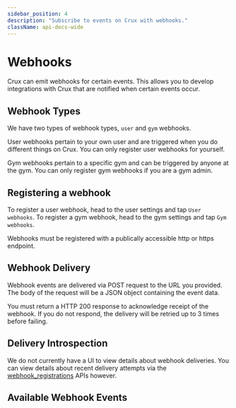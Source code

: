 ```yaml
---
sidebar_position: 4
description: "Subscribe to events on Crux with webhooks."
className: api-docs-wide
---
```


# Webhooks

Crux can emit webhooks for certain events. This allows you to develop integrations with Crux that are notified when certain events occur.

## Webhook Types

We have two types of webhook types, `user` and `gym` webhooks.

User webhooks pertain to your own user and are triggered when you do different things on Crux. You can only register user webhooks for yourself.

Gym webhooks pertain to a specific gym and can be triggered by anyone at the gym. You can only register gym webhooks if you are a gym admin.

## Registering a webhook

To register a user webhook, head to the user settings and tap `User webhooks`. To register a gym webhook, head to the gym settings and tap `Gym webhooks`.

Webhooks must be registered with a publically accessible http or https endpoint.

## Webhook Delivery

Webhook events are delivered via POST request to the URL you provided. The body of the request will be a JSON object containing the event data.

You must return a HTTP 200 response to acknowledge receipt of the webhook. If you do not respond, the delivery will be retried up to 3 times before failing.

## Delivery Introspection

We do not currently have a UI to view details about webhook deliveries. You can view details about recent delivery attempts via the [webhook_registrations](/docs/api-documentation/api-reference.md) APIs however.

## Available Webhook Events

<!-- BEGIN AUTOGENERATED WEBHOOKS -->

<!-- END AUTOGENERATED WEBHOOKS>



